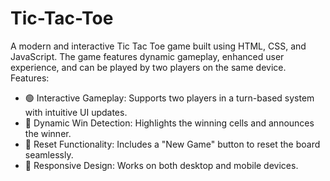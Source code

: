 # Tic-Tac-Toe
A modern and interactive Tic Tac Toe game built using HTML, CSS, and JavaScript. The game features dynamic gameplay, enhanced user experience, and can be played by two players on the same device.
Features:
* 🟢 Interactive Gameplay: Supports two players in a turn-based system with intuitive UI updates.
* 🧠 Dynamic Win Detection: Highlights the winning cells and announces the winner.
* 💾 Reset Functionality: Includes a "New Game" button to reset the board seamlessly.
* 🌟 Responsive Design: Works on both desktop and mobile devices.
